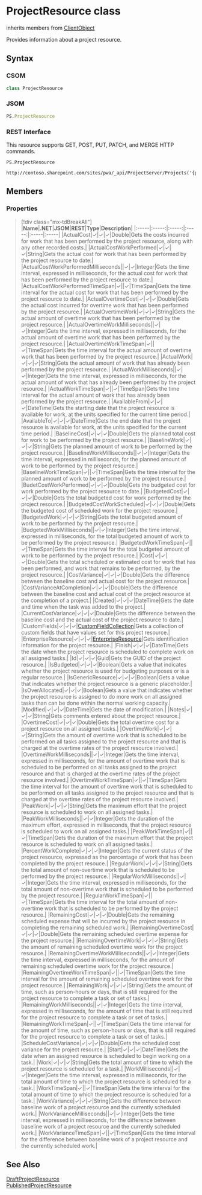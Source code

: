 [comment]: # (Name:ProjectResource)
[comment]: # (Name:Microsoft.ProjectServer.ProjectResource)
[comment]: # (Type:class)
[comment]: # (Status:Verified)

# <a name="name"></a>ProjectResource class

inherits members from [ClientObject](https://msdn.microsoft.com/en-us/library/microsoft.sharepoint.client.clientobject.aspx)<br/>

<a name="description"></a>Provides information about a project resource.

## <a name="syntax"></a>Syntax

### CSOM

```cs
class ProjectResource 
```
### JSOM

```javascript
PS.ProjectResource
```

### REST Interface

This resource supports GET, POST, PUT, PATCH, and MERGE HTTP commands.

```
PS.ProjectResource

http://contoso.sharepoint.com/sites/pwa/_api/ProjectServer/Projects('{projectId}')/ProjectResource('projectresourceid')
```

## <a name="members"></a>Members

### <a name="properties"></a>Properties
> [!div class="mx-tdBreakAll"]
|**Name**|**.NET**|**JSOM**|**REST**|**Type**|**Description**|
|:-----|:-----:|:-----:|:-----:|:-----|:-----|
|<a name="ActualCost"></a>ActualCost|&#x2713;|&#x2713;|&#x2713;|Double|Gets the costs incurred for work that has been performed by the project resource, along with any other recorded costs.|
|<a name="ActualCostWorkPerformed"></a>ActualCostWorkPerformed|&#x2713;|&#x2713;|&#x2713;|String|Gets the actual cost for work that has been performed by the project resource to date.|
|<a name="ActualCostWorkPerformedMilliseconds"></a>ActualCostWorkPerformedMilliseconds||&#x2713;|&#x2713;|Integer|Gets the time interval, expressed in milliseconds, for the actual cost for work that has been performed by the project resource to date.|
|<a name="ActualCostWorkPerformedTimeSpan"></a>ActualCostWorkPerformedTimeSpan|&#x2713;||&#x2713;|TimeSpan|Gets the time interval for the actual cost for work that has been performed by the project resource to date.|
|<a name="ActualOvertimeCost"></a>ActualOvertimeCost|&#x2713;|&#x2713;|&#x2713;|Double|Gets the actual cost incurred for overtime work that has been performed by the project resource.|
|<a name="ActualOvertimeWork"></a>ActualOvertimeWork|&#x2713;|&#x2713;|&#x2713;|String|Gets the actual amount of overtime work that has been performed by the project resource.|
|<a name="ActualOvertimeWorkMilliseconds"></a>ActualOvertimeWorkMilliseconds||&#x2713;|&#x2713;|Integer|Gets the time interval, expressed in milliseconds, for the actual amount of overtime work that has been performed by the project resource.|
|<a name="ActualOvertimeWorkTimeSpan"></a>ActualOvertimeWorkTimeSpan|&#x2713;||&#x2713;|TimeSpan|Gets the time interval for the actual amount of overtime work that has been performed by the project resource.|
|<a name="ActualWork"></a>ActualWork|&#x2713;|&#x2713;|&#x2713;|String|Gets the actual amount of work that has already been performed by the project resource.|
|<a name="ActualWorkMilliseconds"></a>ActualWorkMilliseconds||&#x2713;|&#x2713;|Integer|Gets the time interval, expressed in milliseconds, for the actual amount of work that has already been performed by the project resource.|
|<a name="ActualWorkTimeSpan"></a>ActualWorkTimeSpan|&#x2713;||&#x2713;|TimeSpan|Gets the time interval for the actual amount of work that has already been performed by the project resource.|
|<a name="AvailableFrom"></a>AvailableFrom|&#x2713;|&#x2713;|&#x2713;|DateTime|Gets the starting date that the project resource is available for work, at the units specified for the current time period.|
|<a name="AvailableTo"></a>AvailableTo|&#x2713;|&#x2713;|&#x2713;|DateTime|Gets the end date that the project resource is available for work, at the units specified for the current time period.|
|<a name="BaselineCost"></a>BaselineCost|&#x2713;|&#x2713;|&#x2713;|Double|Gets the planned total cost for work to be performed by the project resource.|
|<a name="BaselineWork"></a>BaselineWork|&#x2713;|&#x2713;|&#x2713;|String|Gets the planned amount of work to be performed by the project resource.|
|<a name="BaselineWorkMilliseconds"></a>BaselineWorkMilliseconds||&#x2713;|&#x2713;|Integer|Gets the time interval, expressed in milliseconds, for the planned amount of work to be performed by the project resource.|
|<a name="BaselineWorkTimeSpan"></a>BaselineWorkTimeSpan|&#x2713;||&#x2713;|TimeSpan|Gets the time interval for the planned amount of work to be performed by the project resource.|
|<a name="BudetCostWorkPerformed"></a>BudetCostWorkPerformed|&#x2713;|&#x2713;|&#x2713;|Double|Gets the budgeted cost for work performed by the project resource to date.|
|<a name="BudgetedCost"></a>BudgetedCost|&#x2713;|&#x2713;|&#x2713;|Double|Gets the total budgeted cost for work performed by the project resource.|
|<a name="BudgetedCostWorkScheduled"></a>BudgetedCostWorkScheduled|&#x2713;|&#x2713;|&#x2713;|Double|Gets the budgeted cost of scheduled work for the project resource.|
|<a name="BudgetedWork"></a>BudgetedWork|&#x2713;|&#x2713;|&#x2713;|String|Gets the total budgeted amount of work to be performed by the project resource.|
|<a name="BudgetedWorkMilliseconds"></a>BudgetedWorkMilliseconds||&#x2713;|&#x2713;|Integer|Gets the time interval, expressed in milliseconds, for the total budgeted amount of work to be performed by the project resource.|
|<a name="BudgetedWorkTimeSpan"></a>BudgetedWorkTimeSpan|&#x2713;||&#x2713;|TimeSpan|Gets the time interval for the total budgeted amount of work to be performed by the project resource.|
|<a name="Cost"></a>Cost|&#x2713;|&#x2713;|&#x2713;|Double|Gets the total scheduled or estimated cost for work that has been performed, and work that remains to be performed, by the project resource.|
|<a name="CostVariance"></a>CostVariance|&#x2713;|&#x2713;|&#x2713;|Double|Gets the difference between the baseline cost and actual cost for the project resource.|
|<a name="CostVarianceAtCompletion"></a>CostVarianceAtCompletion|&#x2713;|&#x2713;|&#x2713;|Double|Gets the difference between the baseline cost and actual cost of the project resource at the completion of a project.|
|<a name="Created"></a>Created|&#x2713;|&#x2713;|&#x2713;|DateTime|Gets the date and time when the task was added to the project.|
|<a name="CurrentCostVariance"></a>CurrentCostVariance|&#x2713;|&#x2713;|&#x2713;|Double|Gets the difference between the baseline cost and the actual cost of the project resource to date.|
|<a name="CustomFields"></a>CustomFields|&#x2713;|&#x2713;|&#x2713;|[CustomFieldCollection](CustomFieldCollection.md)|Gets a collection of custom fields that have values set for this project resource.|
|<a name="EnterpriseResource"></a>EnterpriseResource|&#x2713;|&#x2713;|&#x2713;|[EnterpriseResource](EnterpriseResource.md)|Gets identification information for the project resource.|
|<a name="Finish"></a>Finish|&#x2713;|&#x2713;|&#x2713;|DateTime|Gets the date when the project resource is scheduled to complete work on all assigned tasks.|
|<a name="Id"></a>Id|&#x2713;|&#x2713;|&#x2713;|Guid|Gets the GUID of the project resource.|
|<a name="IsBudgeted"></a>IsBudgeted|&#x2713;|&#x2713;|&#x2713;|Boolean|Gets a value that indicates whether the project resource is used for budgeting purposes or is a regular resource.|
|<a name="IsGenericResource"></a>IsGenericResource|&#x2713;|&#x2713;|&#x2713;|Boolean|Gets a value that indicates whether the project resource is a generic placeholder.|
|<a name="IsOverAllocated"></a>IsOverAllocated|&#x2713;|&#x2713;|&#x2713;|Boolean|Gets a value that indicates whether the project resource is assigned to do more work on all assigned tasks than can be done within the normal working capacity.|
|<a name="Modified"></a>Modified|&#x2713;|&#x2713;|&#x2713;|DateTime|Gets the date of modification.|
|<a name="Notes"></a>Notes|&#x2713;|&#x2713;|&#x2713;|String|Gets comments entered about the project resource.|
|<a name="OvertimeCost"></a>OvertimeCost|&#x2713;|&#x2713;|&#x2713;|Double|Gets the total overtime cost for a project resource on all assigned tasks.|
|<a name="OvertimeWork"></a>OvertimeWork|&#x2713;|&#x2713;|&#x2713;|String|Gets the amount of overtime work that is scheduled to be performed on all tasks assigned to the project resource and that is charged at the overtime rates of the project resource involved.|
|<a name="OvertimeWorkMilliseconds"></a>OvertimeWorkMilliseconds||&#x2713;|&#x2713;|Integer|Gets the time interval, expressed in milliseconds, for the amount of overtime work that is scheduled to be performed on all tasks assigned to the project resource and that is charged at the overtime rates of the project resource involved.|
|<a name="OvertimeWorkTimeSpan"></a>OvertimeWorkTimeSpan|&#x2713;||&#x2713;|TimeSpan|Gets the time interval for the amount of overtime work that is scheduled to be performed on all tasks assigned to the project resource and that is charged at the overtime rates of the project resource involved.|
|<a name="PeakWork"></a>PeakWork|&#x2713;|&#x2713;|&#x2713;|String|Gets the maximum effort that the project resource is scheduled to work on all assigned tasks.|
|<a name="PeakWorkMilliseconds"></a>PeakWorkMilliseconds||&#x2713;|&#x2713;|Integer|Gets the duration of the maximum effort, expressed in milliseconds, that the project resource is scheduled to work on all assigned tasks.|
|<a name="PeakWorkTimeSpan"></a>PeakWorkTimeSpan|&#x2713;||&#x2713;|TimeSpan|Gets the duration of the maximum effort that the project resource is scheduled to work on all assigned tasks.|
|<a name="PercentWorkComplete"></a>PercentWorkComplete|&#x2713;|&#x2713;|&#x2713;|Integer|Gets the current status of the project resource, expressed as the percentage of work that has been completed by the project resouce.|
|<a name="RegularWork"></a>RegularWork|&#x2713;|&#x2713;|&#x2713;|String|Gets the total amount of non-overtime work that is scheduled to be performed by the project resource.|
|<a name="RegularWorkMilliseconds"></a>RegularWorkMilliseconds||&#x2713;|&#x2713;|Integer|Gets the time interval, expressed in milliseconds, for the total amount of non-overtime work that is scheduled to be performed by the project resource.|
|<a name="RegularWorkTimeSpan"></a>RegularWorkTimeSpan|&#x2713;||&#x2713;|TimeSpan|Gets the time interval for the total amount of non-overtime work that is scheduled to be performed by the project resource.|
|<a name="RemainingCost"></a>RemainingCost|&#x2713;|&#x2713;|&#x2713;|Double|Gets the remaining scheduled expense that will be incurred by the project resource in completing the remaining scheduled work.|
|<a name="RemainingOvertimeCost"></a>RemainingOvertimeCost|&#x2713;|&#x2713;|&#x2713;|Double|Gets the remaining scheduled overtime expense for the project resource.|
|<a name="RemainingOvertimeWork"></a>RemainingOvertimeWork|&#x2713;|&#x2713;|&#x2713;|String|Gets the amount of remaining scheduled overtime work for the project resource.|
|<a name="RemainingOvertimeWorkMilliseconds"></a>RemainingOvertimeWorkMilliseconds||&#x2713;|&#x2713;|Integer|Gets the time interval, expressed in milliseconds, for the amount of remaining scheduled overtime work for the project resource.|
|<a name="RemainingOvertimeWorkTimeSpan"></a>RemainingOvertimeWorkTimeSpan|&#x2713;||&#x2713;|TimeSpan|Gets the time interval for the amount of remaining scheduled overtime work for the project resource.|
|<a name="RemainingWork"></a>RemainingWork|&#x2713;|&#x2713;|&#x2713;|String|Gets the amount of time, such as person-hours or days, that is still required for the project resource to complete a task or set of tasks.|
|<a name="RemainingWorkMilliseconds"></a>RemainingWorkMilliseconds||&#x2713;|&#x2713;|Integer|Gets the time interval, expressed in milliseconds, for the amount of time that is still required for the project resource to complete a task or set of tasks.|
|<a name="RemainingWorkTimeSpan"></a>RemainingWorkTimeSpan|&#x2713;||&#x2713;|TimeSpan|Gets the time interval for the amount of time, such as person-hours or days, that is still required for the project resource to complete a task or set of tasks.|
|<a name="ScheduleCostVariance"></a>ScheduleCostVariance|&#x2713;|&#x2713;|&#x2713;|Double|Gets the scheduled cost variance for the project resource.|
|<a name="Start"></a>Start|&#x2713;|&#x2713;|&#x2713;|DateTime|Gets the date when an assigned resource is scheduled to begin working on a task.|
|<a name="Work"></a>Work|&#x2713;|&#x2713;|&#x2713;|String|Gets the total amount of time to which the project resource is scheduled for a task.|
|<a name="WorkMilliseconds"></a>WorkMilliseconds||&#x2713;|&#x2713;|Integer|Gets the time interval, expressed in milliseconds, for the total amount of time to which the project resource is scheduled for a task.|
|<a name="WorkTimeSpan"></a>WorkTimeSpan|&#x2713;||&#x2713;|TimeSpan|Gets the time interval for the total amount of time to which the project resource is scheduled for a task.|
|<a name="WorkVariance"></a>WorkVariance|&#x2713;|&#x2713;|&#x2713;|String|Gets the difference between baseline work of a project resource and the currently scheduled work.|
|<a name="WorkVarianceMilliseconds"></a>WorkVarianceMilliseconds||&#x2713;|&#x2713;|Integer|Gets the time interval, expressed in milliseconds, for the difference between baseline work of a project resource and the currently scheduled work.|
|<a name="WorkVarianceTimeSpan"></a>WorkVarianceTimeSpan|&#x2713;||&#x2713;|TimeSpan|Gets the time interval for the difference between baseline work of a project resource and the currently scheduled work.|

## <a name="seeAlso"></a>See Also

[DraftProjectResource](DraftProjectResource.md)<br/>
[PublishedProjectResource](PublishedProjectResource.md)<br/>
